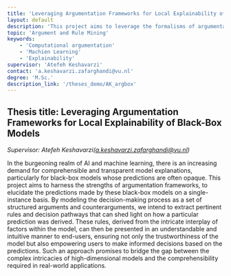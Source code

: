 ```yaml
---
title: 'Leveraging Argumentation Frameworks for Local Explainability of Black-Box Models'
layout: default
description: 'This project aims to leverage the formalisms of argumentation to provide local explainability for black-box models, enabling non-experts to understand the reasons behind the system’s decisions.'
topic: 'Argument and Rule Mining' 
keywords: 
    - 'Computational argumentation'
    - 'Machien Learning'
    - 'Explainability'
supervisor: 'Atefeh Keshavarzi'
contact: 'a.keshavarzi.zafarghandi@vu.nl'
degree: 'M.Sc.'
description_link: '/theses_demo/AK_argbox'
---
```


## Thesis title:  Leveraging Argumentation Frameworks for Local Explainability of Black-Box Models
*Supervisor: Atefeh Keshavarzi(a.keshavarzi.zafarghandi@vu.nl)*

In the burgeoning realm of AI and machine learning, there is an increasing demand for comprehensible and transparent model explanations, particularly for black-box models whose predictions are often opaque. This project aims to harness the strengths of argumentation frameworks, to elucidate the predictions made by these black-box models on a single-instance basis. By modeling the decision-making process as a set of structured arguments and counterarguments, we intend to extract pertinent rules and decision pathways that can shed light on how a particular prediction was derived. These rules, derived from the intricate interplay of factors within the model, can then be presented in an understandable and intuitive manner to end-users, ensuring not only the trustworthiness of the model but also empowering users to make informed decisions based on the predictions. Such an approach promises to bridge the gap between the complex intricacies of high-dimensional models and the comprehensibility required in real-world applications.

